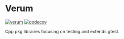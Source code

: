 # Verum
[![verum](https://circleci.com/gh/mingkaic/verum.svg?style=svg)](https://app.circleci.com/pipelines/github/mingkaic/verum?filter=all)
[![codecov](https://codecov.io/gh/mingkaic/verum/branch/master/graph/badge.svg)](https://codecov.io/gh/mingkaic/verum)

Cpp pkg libraries focusing on testing and extends gtest.
